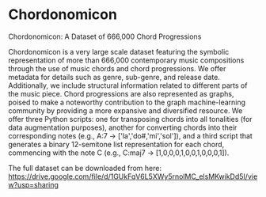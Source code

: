 # Chordonomicon
Chordonomicon: A Dataset of 666,000 Chord Progressions

Chordonomicon is a very large scale dataset featuring the symbolic representation of more than 666,000 contemporary music compositions through the use of music chords and chord progressions. We offer metadata for details such as genre, sub-genre, and release date. Additionally, we include structural information related to different parts of the music piece. Chord progressions are also represented as graphs, poised to make a noteworthy contribution to the graph machine-learning community by providing a more expansive and diversified resource. We offer three Python scripts: one for transposing chords into all tonalities (for data augmentation purposes), another for converting chords into their corresponding notes (e.g., A:7 → ['la','do\#,'mi','sol']), and a third script that generates a binary 12-semitone list representation for each chord, commencing with the note C (e.g., C:maj7 → [1,0,0,0,1,0,0,1,0,0,0,1]).

The full dataset can be downloaded from here:
https://drive.google.com/file/d/1GUkFqV6L5XWy5rnolMC_elsMKwikDd5I/view?usp=sharing
